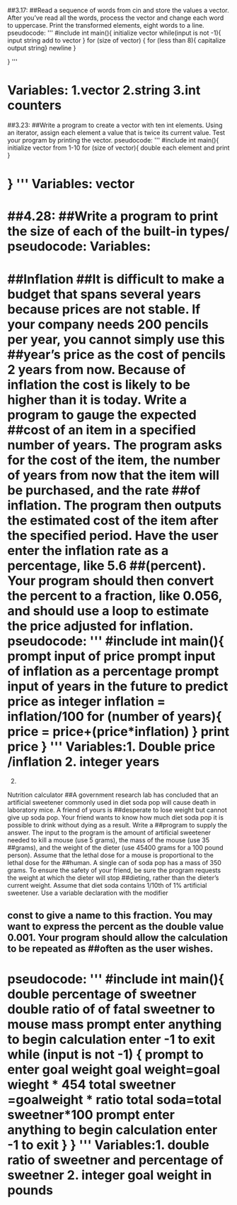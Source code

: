 ##3.17:
##Read a sequence of words from cin and store the values a vector. After you’ve read all the words,
process the vector and change each word to uppercase. Print the transformed elements, eight words to a
line.
pseudocode:
'''
#include <iostream>
int main(){
initialize vector
while(input is not -1){
 input string 
 add to vector
}
for (size of vector) {
for (less than 8){
capitalize
output string}
newline
}

}
'''

Variables: 1.vector 
	   2.string 
	   3.int counters
===================================================================================================
##3.23:
##Write a program to create a vector with ten int elements. Using an iterator, assign each element a
value that is twice its current value. Test your program by printing the vector.
pseudocode:
	'''
#include <iostream>
int main(){
initialize vector from 1-10
for (size of vector){
double each element and print
}

}
'''
Variables: vector 
===================================================================================================
##4.28:
##Write a program to print the size of each of the built-in types/
pseudocode:
Variables:
===================================================================================================
##Inflation
##It is difficult to make a budget that spans several years because prices are not stable. If your company needs 200 pencils per year, you cannot simply use this ##year’s price as the cost of pencils 2 years from now. Because of inflation the cost is likely to be higher than it is today. Write a program to gauge the expected ##cost of an item in a specified number of years. The program asks for the cost of the item, the number of years from now that the item will be purchased, and the rate ##of inflation. The program then outputs the estimated cost of the item after the specified period. Have the user enter the inflation rate as a percentage, like 5.6 
##(percent). Your program should then convert the percent to a fraction, like 0.056, and should use a loop to estimate the price adjusted for inflation.
pseudocode:
	'''
#include <iostream>
int main(){
prompt input of price
prompt input of inflation as a percentage
prompt input of years in the future to predict price as integer 
inflation = inflation/100
for (number of years){
price = price+(price*inflation)
}
print price
}
	'''
Variables:1. Double price /inflation
	  2. integer years
==================================================================================================
2.
Nutrition calculator 
##A government research lab has concluded that an artificial sweetener commonly used in diet soda pop will cause death in laboratory mice. A friend of yours is ##desperate to lose weight but cannot give up soda pop. Your friend wants to know how much diet soda pop it is possible to drink without dying as a result. Write a ##program to supply the answer. The input to the program is the amount of artificial sweetener needed to kill a mouse (use 5 grams), the mass of the mouse (use 35 ##grams), and the weight of the dieter (use 45400 grams for a 100 pound person). Assume that the lethal dose for a mouse is proportional to the lethal dose for the ##human. A single can of soda pop has a mass of 350 grams. To ensure the safety of your friend, be sure the program requests the weight at which the dieter will stop ##dieting, rather than the dieter’s current weight. Assume that diet soda contains 1/10th of 1% artificial sweetener. Use a variable declaration with the modifier
## const to give a name to this fraction. You may want to express the percent as the double value 0.001. Your program should allow the calculation to be repeated as ##often as the user wishes.
pseudocode:
'''
#include <iostream>
int main(){
double percentage of sweetner
double ratio of of fatal sweetner to mouse mass
prompt enter anything to begin calculation enter -1 to exit
while (input is not -1) {
prompt to enter goal weight
goal weight=goal wieght * 454
total sweetner =goalweight * ratio
total soda=total sweetner*100
prompt enter anything to begin calculation enter -1 to exit
}
}
	'''
Variables:1. double ratio of sweetner and percentage of sweetner 
	  2. integer goal weight in pounds
==================================================================================================
